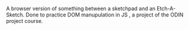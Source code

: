A browser version of something between a sketchpad and an Etch-A-Sketch. Done to practice DOM manupulation in JS , a project of the ODIN project course.
